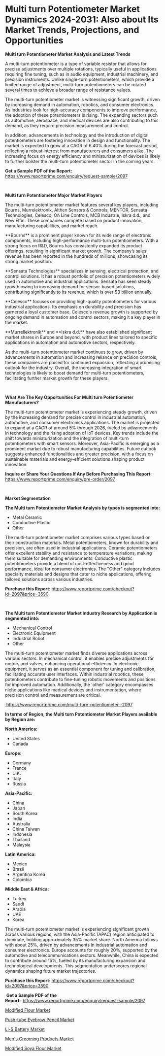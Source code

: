 <p><h1>Multi turn Potentiometer Market Dynamics 2024-2031: Also about Its Market Trends, Projections, and Opportunities</h1></p><p><strong>Multi turn Potentiometer Market Analysis and Latest Trends</strong></p>
<p><p>A multi-turn potentiometer is a type of variable resistor that allows for precise adjustments over multiple rotations, typically useful in applications requiring fine tuning, such as in audio equipment, industrial machinery, and precision instruments. Unlike single-turn potentiometers, which provide a limited range of adjustment, multi-turn potentiometers can be rotated several times to achieve a broader range of resistance values.</p><p>The multi-turn potentiometer market is witnessing significant growth, driven by increasing demand in automation, robotics, and consumer electronics. As industries look for high-accuracy components to improve performance, the adoption of these potentiometers is rising. The expanding sectors such as automotive, aerospace, and medical devices are also contributing to this demand, as they require precision measurement and control.</p><p>In addition, advancements in technology and the introduction of digital potentiometers are fostering innovation in design and functionality. The market is expected to grow at a CAGR of 6.40% during the forecast period, reflecting a robust interest from manufacturers and consumers alike. The increasing focus on energy efficiency and miniaturization of devices is likely to further bolster the multi-turn potentiometer sector in the coming years.</p></p>
<p><strong>Get a Sample PDF of the Report:&nbsp;</strong> <a href="https://www.reportprime.com/enquiry/request-sample/2097">https://www.reportprime.com/enquiry/request-sample/2097</a></p>
<p>&nbsp;</p>
<p><strong>Multi turn Potentiometer Major Market Players</strong></p>
<p><p>The multi-turn potentiometer market features several key players, including Bourns, Murrelektronik, Althen Sensors & Controls, MENTOR, Sensata Technologies, Celesco, On Line Controls, MCB Industrie, Iskra d.d., and New Elfin. These companies compete based on product innovation, manufacturing capabilities, and market reach.</p><p>**Bourns** is a prominent player known for its wide range of electronic components, including high-performance multi-turn potentiometers. With a strong focus on R&D, Bourns has consistently expanded its product offerings, resulting in significant market growth. The company’s sales revenue has been reported in the hundreds of millions, showcasing its strong market position.</p><p>**Sensata Technologies** specializes in sensing, electrical protection, and control solutions. It has a robust portfolio of precision potentiometers widely used in automotive and industrial applications. Sensata has seen steady growth owing to increasing demand for sensor-based solutions, contributing significantly to its revenue, which is over $3 billion annually.</p><p>**Celesco** focuses on providing high-quality potentiometers for various industrial applications. Its emphasis on durability and precision has garnered a loyal customer base. Celesco's revenue growth is supported by ongoing demand in automation and control sectors, making it a key player in the market.</p><p>**Murrellektronik** and **Iskra d.d.** have also established significant market shares in Europe and beyond, with product lines tailored to specific applications in automation and automotive sectors, respectively. </p><p>As the multi-turn potentiometer market continues to grow, driven by advancements in automation and increasing reliance on precision controls, these companies are poised for continued expansion, reflecting a promising outlook for the industry. Overall, the increasing integration of smart technologies is likely to boost demand for multi-turn potentiometers, facilitating further market growth for these players.</p></p>
<p>&nbsp;</p>
<p><strong>What Are The Key Opportunities For Multi turn Potentiometer Manufacturers?</strong></p>
<p><p>The multi-turn potentiometer market is experiencing steady growth, driven by the increasing demand for precise control in industrial automation, automotive, and consumer electronics applications. The market is projected to expand at a CAGR of around 5% through 2026, fueled by advancements in technology and the rising adoption of IoT devices. Key trends include the shift towards miniaturization and the integration of multi-turn potentiometers with smart sensors. Moreover, Asia-Pacific is emerging as a prominent market due to robust manufacturing capabilities. Future outlook suggests enhanced functionalities and greater precision, with a focus on sustainable materials and energy-efficient solutions shaping product innovation.</p></p>
<p><strong>Inquire or Share Your Questions If Any Before Purchasing This Report:</strong> <a href="https://www.reportprime.com/enquiry/pre-order/2097">https://www.reportprime.com/enquiry/pre-order/2097</a></p>
<p>&nbsp;</p>
<p><strong>Market Segmentation</strong></p>
<p><strong>The Multi turn Potentiometer Market Analysis by types is segmented into:</strong></p>
<p><ul><li>Metal Ceramic</li><li>Conductive Plastic</li><li>Other</li></ul></p>
<p><p>The multi-turn potentiometer market comprises various types based on their construction materials. Metal potentiometers, known for durability and precision, are often used in industrial applications. Ceramic potentiometers offer excellent stability and resistance to temperature variations, making them suitable for demanding environments. Conductive plastic potentiometers provide a blend of cost-effectiveness and good performance, ideal for consumer electronics. The "Other" category includes specialty materials and designs that cater to niche applications, offering tailored solutions across various industries.</p></p>
<p><strong>Purchase this Report:&nbsp;</strong><a href="https://www.reportprime.com/checkout?id=2097&price=3590">https://www.reportprime.com/checkout?id=2097&price=3590</a></p>
<p>&nbsp;</p>
<p><strong>The Multi turn Potentiometer Market Industry Research by Application is segmented into:</strong></p>
<p><ul><li>Mechanical Control</li><li>Electronic Equipment</li><li>Industrial Robot</li><li>Other</li></ul></p>
<p><p>The multi-turn potentiometer market finds diverse applications across various sectors. In mechanical control, it enables precise adjustments for motors and valves, enhancing operational efficiency. In electronic equipment, it serves as an essential component for tuning and calibration, facilitating accurate user interfaces. Within industrial robotics, these potentiometers contribute to fine-tuning robotic movements and positions for improved automation. Additionally, the 'other' category encompasses niche applications like medical devices and instrumentation, where precision control and measurement are critical.</p></p>
<p><a href="https://www.reportprime.com/multi-turn-potentiometer-r2097">&nbsp;https://www.reportprime.com/multi-turn-potentiometer-r2097</a></p>
<p><strong>In terms of Region, the Multi turn Potentiometer Market Players available by Region are:</strong></p>
<p>
    <p> <strong> North America: </strong>
        <ul>
            <li>United States</li>
            <li>Canada</li>
        </ul>
        </p> 
    <p> <strong> Europe: </strong>
        <ul>
            <li>Germany</li>
            <li>France</li>
            <li>U.K.</li>
            <li>Italy</li>
            <li>Russia</li>
        </ul>
        </p> 
    <p> <strong> Asia-Pacific: </strong>
        <ul>
            <li>China</li>
            <li>Japan</li>
            <li>South Korea</li>
            <li>India</li>
            <li>Australia</li>
            <li>China Taiwan</li>
            <li>Indonesia</li>
            <li>Thailand</li>
            <li>Malaysia</li>
        </ul>
        </p> 
    <p> <strong> Latin America: </strong>
        <ul>
            <li>Mexico</li>
            <li>Brazil</li>
            <li>Argentina Korea</li>
            <li>Colombia</li>
        </ul>
        </p> 
    <p> <strong> Middle East & Africa: </strong>
        <ul>
            <li>Turkey</li>
            <li>Saudi</li>
            <li>Arabia</li>
            <li>UAE</li>
            <li>Korea</li>
        </ul>
    </p>
    </p>
<p><p>The multi-turn potentiometer market is experiencing significant growth across various regions, with the Asia-Pacific (APAC) region anticipated to dominate, holding approximately 35% market share. North America follows with about 25%, driven by advancements in industrial automation and consumer electronics. Europe accounts for roughly 20%, supported by the automotive and telecommunications sectors. Meanwhile, China is expected to contribute around 15%, fueled by its manufacturing expansion and technological developments. This segmentation underscores regional dynamics shaping future market trajectories.</p></p>
<p><strong>Purchase this Report: </strong><a href="https://www.reportprime.com/checkout?id=2097&price=3590">https://www.reportprime.com/checkout?id=2097&price=3590</a></p>
<p>&nbsp;<strong>Get a Sample PDF of the Report:&nbsp;&nbsp;</strong><a href="https://www.reportprime.com/enquiry/request-sample/2097">https://www.reportprime.com/enquiry/request-sample/2097</a></p>
<p><strong></strong></p>
<p><p><a href="https://www.linkedin.com/pulse/what-current-future-prospects-modified-flour-market-analysis-rwjbe?trackingId=6vkwKAFGRai0HfM2PsDFqw%3D%3D">Modified Flour Market</a></p><p><a href="https://medium.com/@rasauncoleman1/push-tube-eyebrow-pencil-market-global-market-share-and-ranking-overall-sales-and-demand-8b116d7f8038">Push-tube Eyebrow Pencil Market</a></p><p><a href="https://issuu.com/reportprime-2/docs/li-s-battery-market-size-2030.pptx_d871f0d3ef4361">Li-S Battery Market</a></p><p><a href="https://issuu.com/reportprime-2/docs/mens-grooming-products-market-size-_cdeb055237fbe2">Men`s Grooming Products Market</a></p><p><a href="https://www.linkedin.com/pulse/global-modified-soya-flour-market-sector-types-applications-y6c5e?trackingId=Vm1%2FQVkETCmSH%2FjoWafeVA%3D%3D">Modified Soya Flour Market</a></p></p>